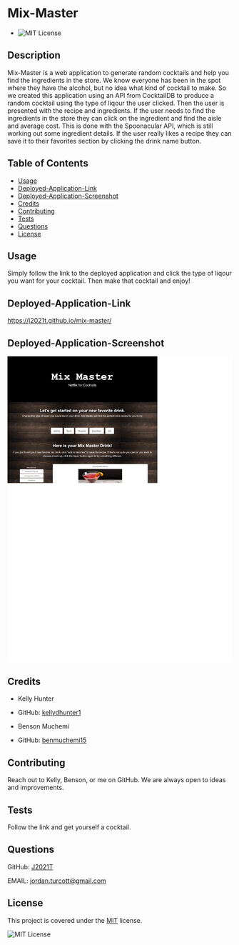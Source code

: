 
  # Mix-Master
  * ![MIT License](https://img.shields.io/badge/license-MIT-blue)

  ## Description
  Mix-Master is a web application to generate random cocktails and help you find the ingredients in the store.  We know everyone has been in the spot where they have the alcohol, but no idea what kind of cocktail to make. So we created this application using an API from CocktailDB to produce a random cocktail using the type of liqour the user clicked.  Then the user is presented with the recipe and ingredients.  If the user needs to find the ingredients in the store they can click on the ingredient and find the aisle and average cost.  This is done with the Spoonacular API, which is still working out some ingredient details.  If the user really likes a recipe they can save it to their favorites section by clicking the drink name button.

  ## Table of Contents
  * [Usage](#usage)
  * [Deployed-Application-Link](#deployed-application-link)
  * [Deployed-Application-Screenshot](#deployed-application-screenshot)
  * [Credits](#credits)
  * [Contributing](#contributing)
  * [Tests](#tests)
  * [Questions](#questions)
  * [License](#license)

  
  ## Usage
  Simply follow the link to the deployed application and click the type of liqour you want for your cocktail.  Then make that cocktail and enjoy!
  
  
  ## Deployed-Application-Link
  
  https://j2021t.github.io/mix-master/
  
  
  ## Deployed-Application-Screenshot
  
  ![Alt-text](assets/images/deployed-page-screenshot.png "Screenshot of Mix-Master deployed application")
  
  
  ## Credits
  
    
  * Kelly Hunter
  * GitHub: [kellydhunter1](https://github.com/kellydhunter1)
  
  * Benson Muchemi
  * GitHub: [benmuchemi15](https://github.com/benmuchemi15)
  
  
  ## Contributing
  Reach out to Kelly, Benson, or me on GitHub.  We are always open to ideas and improvements.
  
  
  ## Tests
  Follow the link and get yourself a cocktail.
  
  
  ## Questions
  GitHub: [J2021T](https://github.com/J2021T)

  EMAIL: [jordan.turcott@gmail.com](mailto:jordan.turcott@gmail.com)
  
  
  ## License
  This project is covered under the [MIT](../assets/license-files/MIT.txt) license.

 ![MIT License](https://img.shields.io/badge/license-MIT-blue)
  
  
